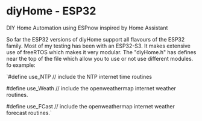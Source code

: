 # diyHome - ESP32
DIY Home Automation using ESPnow inspired by Home Assistant

So far the ESP32 versions of diyHome support all flavours of the ESP32 family.  Most of my testing has been with an ESP32-S3.
It makes extensive use of freeRTOS which makes it very modular.  The "diyHome.h" has defines near the top of the file which allow you to use or not use different modules.   fo example:

`#define use_NTP  //  include the NTP internet time routines

#define use_Weath // include the openweathermap internet weather routines.

#define use_FCast // include the openweathermap internet weather forecast routines.`
